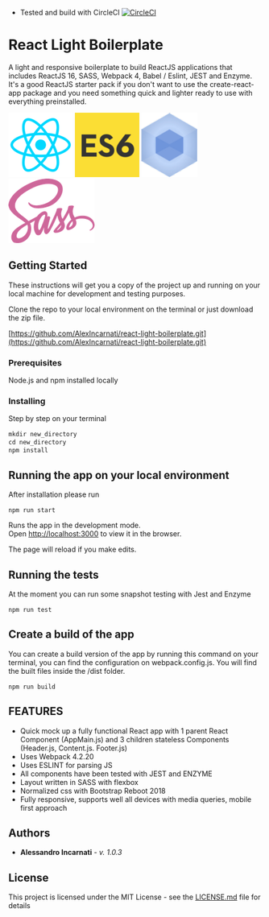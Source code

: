 - Tested and build with CircleCI  [![CircleCI](https://circleci.com/gh/AlexIncarnati/react-light-boilerplate.svg?style=svg)](https://circleci.com/gh/AlexIncarnati/react-light-boilerplate)

# React Light Boilerplate

A light and responsive boilerplate to build ReactJS applications that includes ReactJS 16, SASS, Webpack 4, Babel / Eslint, JEST and Enzyme.
It's a good ReactJS starter pack if you don't want to use the create-react-app package and you need something quick and lighter ready to use with everything preinstalled.

![React](https://github.com/AlexIncarnati/react-light-boilerplate/raw/master/images/react.png)    ![ES6](https://github.com/AlexIncarnati/react-light-boilerplate/raw/master/images/es6.png)  ![Webpack](https://github.com/AlexIncarnati/react-light-boilerplate/raw/master/images/webpack.png)    ![ES6](https://github.com/AlexIncarnati/react-light-boilerplate/raw/master/images/sass.png)

## Getting Started

These instructions will get you a copy of the project up and running on your local machine for development and testing purposes.

Clone the repo to your local environment on the terminal or just download the zip file.

[https://github.com/AlexIncarnati/react-light-boilerplate.git](https://github.com/AlexIncarnati/react-light-boilerplate.git)


### Prerequisites

Node.js and npm installed locally

### Installing

Step by step on your terminal

```
mkdir new_directory
cd new_directory
npm install
```

## Running the app on your local environment

After installation please run

```
npm run start
```

Runs the app in the development mode.<br>
Open [http://localhost:3000](http://localhost:3000) to view it in the browser.

The page will reload if you make edits.


## Running the tests

At the moment you can run some snapshot testing with Jest and Enzyme

```
npm run test
```

## Create a build of the app

You can create a build version of the app by running this command on your terminal, you can find the configuration on webpack.config.js. You will find the built files inside the /dist folder.

```
npm run build
```

## FEATURES

* Quick mock up a fully functional React app with 1 parent React Component (AppMain.js) and 3 children stateless Components (Header.js, Content.js. Footer.js)
* Uses Webpack 4.2.20
* Uses ESLINT for parsing JS
* All components have been tested with JEST and ENZYME
* Layout written in SASS with flexbox
* Normalized css with Bootstrap Reboot 2018
* Fully responsive, supports well all devices with media queries, mobile first approach

## Authors

* **Alessandro Incarnati** - *v. 1.0.3*

## License

This project is licensed under the MIT License - see the [LICENSE.md](LICENSE.md) file for details
